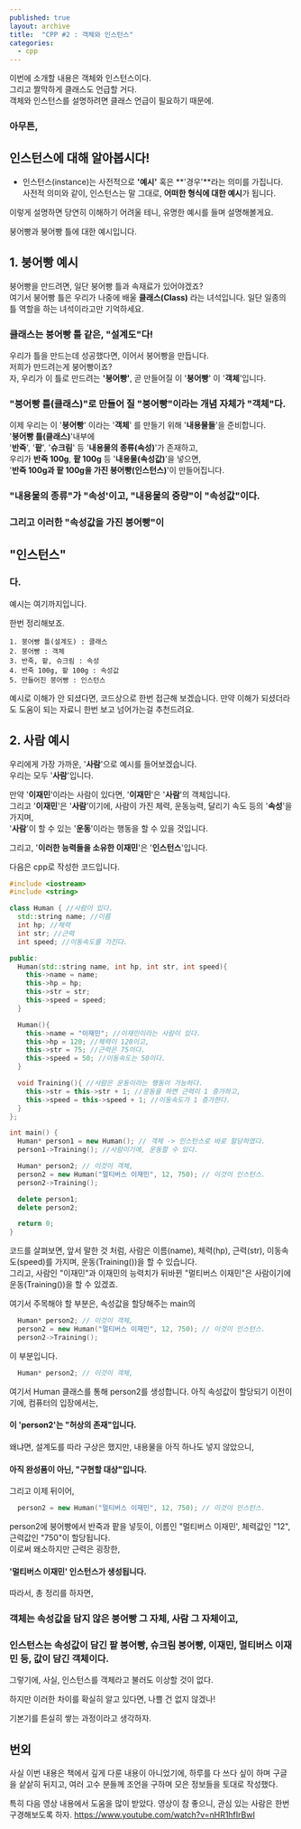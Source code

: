 ```yaml
---
published: true
layout: archive
title:  "CPP #2 : 객체와 인스턴스"
categories:
  - cpp
---
```



 
이번에 소개할 내용은 객체와 인스턴스이다.  
그리고 짤막하게 클래스도 언급할 거다.  
객체와 인스턴스를 설명하려면 클래스 언급이 필요하기 때문에.  
### 아무튼,
 
 

## **인스턴스**에 대해 알아봅시다!



- 인스턴스(instance)는 사전적으로 **'예시'** 혹은 **'경우'**라는 의미를 가집니다.  
사전적 의미와 같이, 인스턴스는 말 그대로, **어떠한 형식에 대한 예시**가 됩니다.

이렇게 설명하면 당연히 이해하기 어려울 테니, 유명한 예시를 들며 설명해볼게요.

붕어빵과 붕어빵 틀에 대한 예시입니다.

## 1. 붕어빵 예시

붕어빵을 만드려면, 일단 붕어빵 틀과 속재료가 있어야겠죠?  
여기서 붕어빵 틀은 우리가 나중에 배울 **클래스(Class)** 라는 녀석입니다. 일단 일종의 틀 역할을 하는 녀석이라고만 기억하세요.  
### 클래스는 붕어빵 틀 같은, "설계도"다!

우리가 틀을 만드는데 성공했다면, 이어서 붕어빵을 만듭니다.  
저희가 만드려는게 붕어빵이죠?  
자, 우리가 이 틀로 만드려는 **'붕어빵'**, 곧 만들어질 이 '**붕어빵**' 이 '**객체**'입니다.
### "**붕어빵 틀**(클래스)"로 만들어 질 "**붕어빵**"이라는 개념 자체가 "**객체**"다.

이제 우리는 이 '**붕어빵**' 이라는 '**객체**' 를 만들기 위해 '**내용물들**'을 준비합니다.  
'**붕어빵 틀(클래스)**'내부에  
'**반죽**', '**팥**', '**슈크림**' 등 '**내용물의 종류(속성)**'가 존재하고,  
우리가 **반죽 100g**, **팥 100g**  등 '**내용물(속성값)**'을 넣으면,  
'**반죽 100g과 팥 100g을 가진 붕어빵(인스턴스)**'이 만들어집니다. 

### "**내용물의 종류**"가 "**속성**'이고, "**내용물의 중량**"이 "**속성값**"이다.

### 그리고 이러한 "**속성값을 가진 붕어빵**"이 
## "**인스턴스**"
### 다.

예시는 여기까지입니다.

한번 정리해보죠.

```
1. 붕어빵 틀(설계도) : 클래스
2. 붕어빵 : 객체
3. 반죽, 팥, 슈크림 : 속성
4. 반죽 100g, 팥 100g : 속성값
5. 만들어진 붕어빵 : 인스턴스
```

예시로 이해가 안 되셨다면, 코드상으로 한번 접근해 보겠습니다. 만약 이해가 되셨더라도 도움이 되는 자료니 한번 보고 넘어가는걸 추천드려요.  
 
## 2. 사람 예시

우리에게 가장 가까운, '**사람**'으로 예시를 들어보겠습니다.  
우리는 모두 '**사람**'입니다.  

만약 '**이재민**'이라는 사람이 있다면, '**이재민**'은 '**사람**'의 객체입니다.  
그리고 '**이재민**'은 '**사람**'이기에, 사람이 가진 체력, 운동능력, 달리기 속도 등의 '**속성**'을 가지며,  
'**사람**'이 할 수 있는 '**운동**'이라는 행동을 할 수 있을 것입니다.

그리고, '**이러한 능력들을 소유한 이재민**'은 '**인스턴스**'입니다.

다음은 cpp로 작성한 코드입니다.
```cpp
#include <iostream>
#include <string>

class Human { //사람이 있다.
  std::string name; //이름
  int hp; //체력
  int str; //근력
  int speed; //이동속도를 가진다.

public:
  Human(std::string name, int hp, int str, int speed){
    this->name = name;
    this->hp = hp;
    this->str = str;
    this->speed = speed;
  }

  Human(){
    this->name = "이재민"; //이재민이라는 사람이 있다.
    this->hp = 120; //체력이 120이고,
    this->str = 75; //근력은 75이다.
    this->speed = 50; //이동속도는 50이다.
  }

  void Training(){ //사람은 운동이라는 행동이 가능하다.
    this->str = this->str + 1; //운동을 하면 근력이 1 증가하고,
    this->speed = this->speed + 1; //이동속도가 1 증가한다.
  }
};

int main() {
  Human* person1 = new Human(); // 객체 -> 인스턴스로 바로 할당하였다.
  person1->Training(); //사람이기에, 운동할 수 있다.

  Human* person2; // 이것이 객체,
  person2 = new Human("멀티버스 이재민", 12, 750); // 이것이 인스턴스.
  person2->Training();

  delete person1;
  delete person2;

  return 0;
}
```

코드를 살펴보면, 앞서 말한 것 처럼, 사람은 이름(name), 체력(hp), 근력(str), 이동속도(speed)를 가지며, 운동(Training())을 할 수 있습니다.  
그리고, 사람인 "이재민"과 이재민의 능력치가 뒤바뀐 "멀티버스 이재민"은 사람이기에 운동(Training())을 할 수 있겠죠.

여기서 주목해야 할 부분은, 속성값을 할당해주는 main의
```cpp
  Human* person2; // 이것이 객체,
  person2 = new Human("멀티버스 이재민", 12, 750); // 이것이 인스턴스.
  person2->Training();
```
이 부분입니다.  
```cpp
  Human* person2; // 이것이 객체,
```
여기서 Human 클래스를 통해 person2를 생성합니다. 아직 속성값이 할당되기 이전이기에, 컴퓨터의 입장에서는,  
#### 이 'person2'는 "**허상의 존재**"입니다. 
왜냐면, 설계도를 따라 구상은 했지만, 내용물을 아직 하나도 넣지 않았으니, 
#### 아직 완성품이 아닌, "**구현할 대상**"입니다.  
그리고 이제 뒤이어,
```cpp
  person2 = new Human("멀티버스 이재민", 12, 750); // 이것이 인스턴스.
```
person2에 붕어빵에서 반죽과 팥을 넣듯이, 이름인 "멀티버스 이재민', 체력값인 "12", 근력값인 "750"이 할당됩니다.  
이로써 왜소하지만 근력은 굉장한, 
#### '멀티버스 이재민' **인스턴스**가 생성됩니다.

따라서, 총 정리를 하자면, 

### **객체**는 **속성값을 담지 않은** 붕어빵 **그 자체**, 사람 **그 자체**이고,  
### **인스턴스**는 속성값이 담긴 팥 붕어빵, 슈크림 붕어빵, 이재민, 멀티버스 이재민 등, **값이 담긴 객체**이다.

그렇기에, 사실, 인스턴스를 객체라고 불러도 이상할 것이 없다. 

하지만 이러한 차이를 확실히 알고 있다면, 나쁠 건 없지 않겠나!

기본기를 튼실히 쌓는 과정이라고 생각하자.

## 번외

사실 이번 내용은 책에서 깊게 다룬 내용이 아니었기에, 하루를 다 쓰다 싶이 하며 구글을 샅샅히 뒤지고, 여러 고수 분들께 조언을 구하며 모은 정보들을 토대로 작성했다.

특히 다음 영상 내용에서 도움을 많이 받았다.
영상이 참 좋으니, 관심 있는 사람은 한번 구경해보도록 하자.
https://www.youtube.com/watch?v=nHR1hfIrBwI

